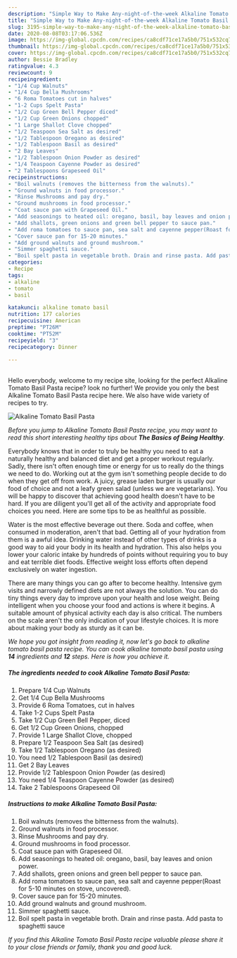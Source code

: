 ```yaml
---
description: "Simple Way to Make Any-night-of-the-week Alkaline Tomato Basil Pasta"
title: "Simple Way to Make Any-night-of-the-week Alkaline Tomato Basil Pasta"
slug: 3195-simple-way-to-make-any-night-of-the-week-alkaline-tomato-basil-pasta
date: 2020-08-08T03:17:06.536Z
image: https://img-global.cpcdn.com/recipes/ca8cdf71ce17a5b0/751x532cq70/alkaline-tomato-basil-pasta-recipe-main-photo.jpg
thumbnail: https://img-global.cpcdn.com/recipes/ca8cdf71ce17a5b0/751x532cq70/alkaline-tomato-basil-pasta-recipe-main-photo.jpg
cover: https://img-global.cpcdn.com/recipes/ca8cdf71ce17a5b0/751x532cq70/alkaline-tomato-basil-pasta-recipe-main-photo.jpg
author: Bessie Bradley
ratingvalue: 4.3
reviewcount: 9
recipeingredient:
- "1/4 Cup Walnuts"
- "1/4 Cup Bella Mushrooms"
- "6 Roma Tomatoes cut in halves"
- "1-2 Cups Spelt Pasta"
- "1/2 Cup Green Bell Pepper diced"
- "1/2 Cup Green Onions chopped"
- "1 Large Shallot Clove chopped"
- "1/2 Teaspoon Sea Salt as desired"
- "1/2 Tablespoon Oregano as desired"
- "1/2 Tablespoon Basil as desired"
- "2 Bay Leaves"
- "1/2 Tablespoon Onion Powder as desired"
- "1/4 Teaspoon Cayenne Powder as desired"
- "2 Tablespoons Grapeseed Oil"
recipeinstructions:
- "Boil walnuts (removes the bitterness from the walnuts)."
- "Ground walnuts in food processor."
- "Rinse Mushrooms and pay dry."
- "Ground mushrooms in food processor."
- "Coat sauce pan with Grapeseed Oil."
- "Add seasonings to heated oil: oregano, basil, bay leaves and onion power."
- "Add shallots, green onions and green bell pepper to sauce pan."
- "Add roma tomatoes to sauce pan, sea salt and cayenne pepper(Roast for 5-10 minutes on stove, uncovered)."
- "Cover sauce pan for 15-20 minutes."
- "Add ground walnuts and ground mushroom."
- "Simmer spaghetti sauce."
- "Boil spelt pasta in vegetable broth. Drain and rinse pasta. Add pasta to spaghetti sauce"
categories:
- Recipe
tags:
- alkaline
- tomato
- basil

katakunci: alkaline tomato basil 
nutrition: 177 calories
recipecuisine: American
preptime: "PT26M"
cooktime: "PT52M"
recipeyield: "3"
recipecategory: Dinner

---
```

<br>
Hello everybody, welcome to my recipe site, looking for the perfect Alkaline Tomato Basil Pasta recipe? look no further! We provide you only the best Alkaline Tomato Basil Pasta recipe here. We also have wide variety of recipes to try.
<br>


![Alkaline Tomato Basil Pasta](https://img-global.cpcdn.com/recipes/ca8cdf71ce17a5b0/751x532cq70/alkaline-tomato-basil-pasta-recipe-main-photo.jpg)

<i>Before you jump to Alkaline Tomato Basil Pasta recipe, you may want to read this short interesting healthy tips about <strong>The Basics of Being Healthy</strong>.</i>

Everybody knows that in order to truly be healthy you need to eat a naturally healthy and balanced diet and get a proper workout regularly. Sadly, there isn't often enough time or energy for us to really do the things we need to do. Working out at the gym isn't something people decide to do when they get off from work. A juicy, grease laden burger is usually our food of choice and not a leafy green salad (unless we are vegetarians). You will be happy to discover that achieving good health doesn't have to be hard. If you are diligent you'll get all of the activity and appropriate food choices you need. Here are some tips to be as healthful as possible.

Water is the most effective beverage out there. Soda and coffee, when consumed in moderation, aren't that bad. Getting all of your hydration from them is a awful idea. Drinking water instead of other types of drinks is a good way to aid your body in its health and hydration. This also helps you lower your caloric intake by hundreds of points without requiring you to buy and eat terrible diet foods. Effective weight loss efforts often depend exclusively on water ingestion.

There are many things you can go after to become healthy. Intensive gym visits and narrowly defined diets are not always the solution. You can do tiny things every day to improve upon your health and lose weight. Being intelligent when you choose your food and actions is where it begins. A suitable amount of physical activity each day is also critical. The numbers on the scale aren't the only indication of your lifestyle choices. It is more about making your body as sturdy as it can be. 


<i>We hope you got insight from reading it, now let's go back to alkaline tomato basil pasta recipe. You can cook alkaline tomato basil pasta using <strong>14</strong> ingredients and <strong>12</strong> steps. Here is how you achieve it.
</i>

##### The ingredients needed to cook Alkaline Tomato Basil Pasta:

1. Prepare 1/4 Cup Walnuts
1. Get 1/4 Cup Bella Mushrooms
1. Provide 6 Roma Tomatoes, cut in halves
1. Take 1-2 Cups Spelt Pasta
1. Take 1/2 Cup Green Bell Pepper, diced
1. Get 1/2 Cup Green Onions, chopped
1. Provide 1 Large Shallot Clove, chopped
1. Prepare 1/2 Teaspoon Sea Salt (as desired)
1. Take 1/2 Tablespoon Oregano (as desired)
1. You need 1/2 Tablespoon Basil (as desired)
1. Get 2 Bay Leaves
1. Provide 1/2 Tablespoon Onion Powder (as desired)
1. You need 1/4 Teaspoon Cayenne Powder (as desired)
1. Take 2 Tablespoons Grapeseed Oil


##### Instructions to make Alkaline Tomato Basil Pasta:

1. Boil walnuts (removes the bitterness from the walnuts).
1. Ground walnuts in food processor.
1. Rinse Mushrooms and pay dry.
1. Ground mushrooms in food processor.
1. Coat sauce pan with Grapeseed Oil.
1. Add seasonings to heated oil: oregano, basil, bay leaves and onion power.
1. Add shallots, green onions and green bell pepper to sauce pan.
1. Add roma tomatoes to sauce pan, sea salt and cayenne pepper(Roast for 5-10 minutes on stove, uncovered).
1. Cover sauce pan for 15-20 minutes.
1. Add ground walnuts and ground mushroom.
1. Simmer spaghetti sauce.
1. Boil spelt pasta in vegetable broth. Drain and rinse pasta. Add pasta to spaghetti sauce


<i>If you find this Alkaline Tomato Basil Pasta recipe valuable please share it to your close friends or family, thank you and good luck.</i>
